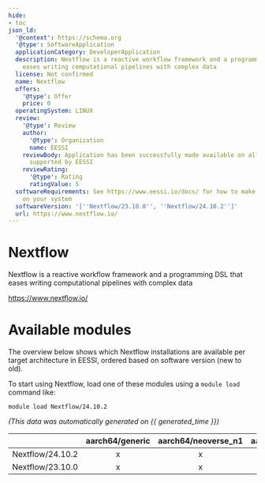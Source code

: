 ```yaml
---
hide:
- toc
json_ld:
  '@context': https://schema.org
  '@type': SoftwareApplication
  applicationCategory: DeveloperApplication
  description: Nextflow is a reactive workflow framework and a programming DSL that
    eases writing computational pipelines with complex data
  license: Not confirmed
  name: Nextflow
  offers:
    '@type': Offer
    price: 0
  operatingSystem: LINUX
  review:
    '@type': Review
    author:
      '@type': Organization
      name: EESSI
    reviewBody: Application has been successfully made available on all architectures
      supported by EESSI
    reviewRating:
      '@type': Rating
      ratingValue: 5
  softwareRequirements: See https://www.eessi.io/docs/ for how to make EESSI available
    on your system
  softwareVersion: '[''Nextflow/23.10.0'', ''Nextflow/24.10.2'']'
  url: https://www.nextflow.io/
---
```


Nextflow
========


Nextflow is a reactive workflow framework and a programming DSL that eases writing computational pipelines with complex data

https://www.nextflow.io/
# Available modules


The overview below shows which Nextflow installations are available per target architecture in EESSI, ordered based on software version (new to old).

To start using Nextflow, load one of these modules using a `module load` command like:

```shell
module load Nextflow/24.10.2
```

*(This data was automatically generated on {{ generated_time }})*  

| |aarch64/generic|aarch64/neoverse_n1|aarch64/neoverse_v1|aarch64/nvidia/grace|x86_64/generic|x86_64/amd/zen2|x86_64/amd/zen3|x86_64/amd/zen4|x86_64/intel/haswell|x86_64/intel/sapphirerapids|x86_64/intel/skylake_avx512|
| :---: | :---: | :---: | :---: | :---: | :---: | :---: | :---: | :---: | :---: | :---: | :---: |
|Nextflow/24.10.2|x|x|x|x|x|x|x|x|x|x|x|
|Nextflow/23.10.0|x|x|x|x|x|x|x|x|x|x|x|

